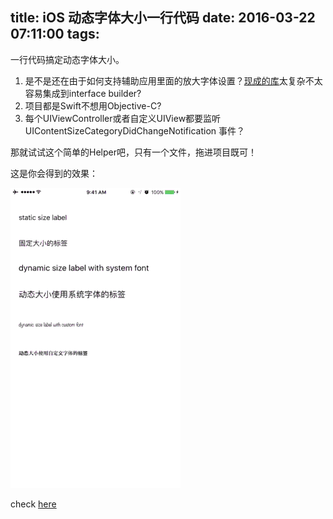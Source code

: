 title: iOS 动态字体大小一行代码
date: 2016-03-22 07:11:00
tags:
---
一行代码搞定动态字体大小。

1. 是不是还在由于如何支持辅助应用里面的放大字体设置？[现成的库][1]太复杂不太容易集成到interface builder?
2. 项目都是Swift不想用Objective-C?
3. 每个UIViewController或者自定义UIView都要监听UIContentSizeCategoryDidChangeNotification 事件？

那就试试这个简单的Helper吧，只有一个文件，拖进项目既可！

<!--- more --->

这是你会得到的效果：

![Demo GIF][image-1]

check [here][2]

[1]:	https://github.com/splinesoft/SSDynamicText
[2]:	https://github.com/KelvinJin/DynamicFontSizeHelper

[image-1]:	https://raw.githubusercontent.com/KelvinJin/DynamicFontSizeHelper/master/DynamicFontSizeDemo.gif